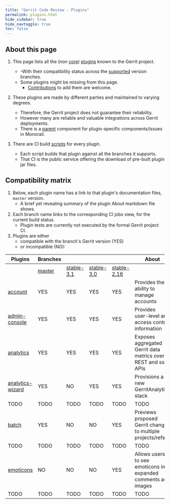 ```yaml
---
title: "Gerrit Code Review - Plugins"
permalink: plugins.html
hide_sidebar: true
hide_navtoggle: true
toc: false
---
```


## About this page

1. This page lists all the (non [core]) [plugins] known to the Gerrit project.
   * -With their compatibility status across the [supported] version branches.
   * Some plugins might be missing from this page.
     * [Contributions] to add them are welcome.

2. These plugins are made by different parties and maintained to varying degrees.
   * Therefore, the Gerrit project does not guarantee their reliability.
   * However many are reliable and valuable integrations across Gerrit deployments.
   * There is a [parent] component for plugin-specific components/issues in Monorail.

3. There are CI build [scripts] for every plugin.
   * Each script builds that plugin against all the branches it supports.
   * That CI is the public service offering the download of pre-built plugin jar files.

## Compatibility matrix

1. Below, each plugin name has a link to that plugin's documentation files, `master` version.
   * A brief yet revealing summary of the plugin About markdown file shows.
2. Each branch name links to the corresponding CI jobs view, for the current build status.
   * Plugin tests are currently not executed by the formal Gerrit project CI.
3. Plugins are either
   * compatible with the branch's Gerrit version (YES)
   * or incompatible (NO):

| Plugins            | Branches |              |              |               | About
|--------------------|----------|--------------|--------------|---------------|------
|                    | [master] | [stable-3.1] | [stable-3.0] | [stable-2.16] |
| [account]          | YES      | YES          | YES          | YES           | Provides the ability to manage accounts
| [admin-console]    | YES      | YES          | YES          | YES           | Provides user-level and access control information
| [analytics]        | YES      | YES          | YES          | YES           | Exposes aggregated Gerrit data metrics over REST and ssh APIs
| [analytics-wizard] | YES      | NO           | YES          | YES           | Provisions a new GerritAnalytics stack
| TODO               | TODO     | TODO         | TODO         | TODO          | TODO
| [batch]            | YES      | NO           | NO           | YES           | Previews proposed Gerrit changes to multiple projects/refs
| TODO               | TODO     | TODO         | TODO         | TODO          | TODO
| [emoticons]        | NO       | NO           | NO           | YES           | Allows users to see emoticons in expanded comments as images
| TODO               | TODO     | TODO         | TODO         | TODO          | TODO

[core]: https://gerrit-review.googlesource.com/Documentation/config-plugins.html#core-plugins
[plugins]: https://gerrit-review.googlesource.com/admin/repos/q/filter:plugins%252F
[supported]: https://www.gerritcodereview.com/support.html#supported-versions
[Contributions]: https://gerrit-review.googlesource.com/Documentation/index.html#_about_gerrit
[parent]: https://bugs.chromium.org/p/gerrit/issues/list?q=component%3Aplugins
[scripts]: https://gerrit.googlesource.com/gerrit-ci-scripts/+/refs/heads/master/jenkins/

[master]: https://gerrit-ci.gerritforge.com/view/Plugins-master/
[stable-3.1]: https://gerrit-ci.gerritforge.com/view/Plugins-stable-3.1/
[stable-3.0]: https://gerrit-ci.gerritforge.com/view/Plugins-stable-3.0/
[stable-2.16]: https://gerrit-ci.gerritforge.com/view/Plugins-stable-2.16/

[account]: https://gerrit.googlesource.com/plugins/account/+/refs/heads/master/src/main/resources/Documentation
[admin-console]: https://gerrit.googlesource.com/plugins/admin-console/+/refs/heads/master/src/main/resources/Documentation
[analytics]: https://gerrit.googlesource.com/plugins/analytics/+/refs/heads/master/src/main/resources/Documentation
[analytics-wizard]: https://gerrit.googlesource.com/plugins/analytics-wizard/
[TODO]: TODO
[batch]: https://gerrit.googlesource.com/plugins/batch/+/refs/heads/master/src/main/resources/Documentation
[TODO]: TODO
[emoticons]: https://gerrit.googlesource.com/plugins/emoticons/+/refs/heads/master/src/main/resources/Documentation
[TODO]: TODO
